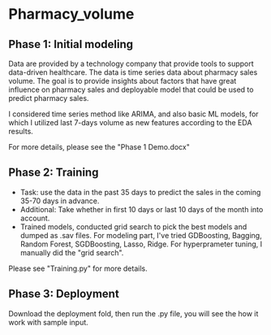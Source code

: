 # Pharmacy_volume
## Phase 1: Initial modeling

Data are provided by a technology company that provide tools to support data-driven healthcare. The data is time series data about pharmacy sales volume. The goal is to provide insights about factors that have great influence on pharmacy sales and deployable model that could be used to predict pharmacy sales.

I considered time series method like ARIMA, and also basic ML models, for which I utilized last 7-days volume as new features according to the EDA results.

For more details, please see the "Phase 1 Demo.docx"

## Phase 2: Training 

* Task: use the data in the past 35 days to predict the sales in the coming 35-70 days in advance.
* Additional: Take whether in first 10 days or last 10 days of the month into account. 
* Trained models, conducted grid search to pick the best models and dumped as .sav files. For modeling part, I've tried GDBoosting, Bagging, Random Forest, SGDBoosting, Lasso, Ridge. For hyperprameter tuning, I manually did the "grid search".

Please see "Training.py" for more details.

## Phase 3: Deployment

Download the deployment fold, then run the .py file, you will see the how it work with sample input. 

